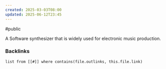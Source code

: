 ```yaml
---
created: 2025-03-03T08:00
updated: 2025-06-12T23:45
---
```

#public 

A Software synthesizer that is widely used for electronic music production.

### Backlinks
```dataview 
list from [[#]] where contains(file.outlinks, this.file.link)
```


